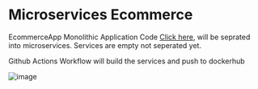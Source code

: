 # Microservices Ecommerce

EcommerceApp Monolithic Application Code [Click here](https://github.com/AhmedGodaa/SpringEcommerce/tree/master/monolithic), will be seprated into microservices.
Services are empty not seperated yet. 

Github Actions Workflow will build the services and push to dockerhub

![image](https://github.com/AhmedGodaa/SpringEcommerce/assets/73083104/d4c5d2d7-da23-4cd2-97ce-edc34564a61f)
